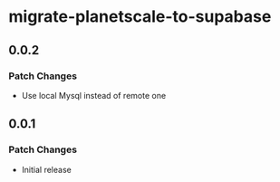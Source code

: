# migrate-planetscale-to-supabase

## 0.0.2

### Patch Changes

- Use local Mysql instead of remote one

## 0.0.1

### Patch Changes

- Initial release
